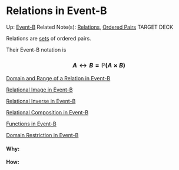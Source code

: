 # Relations in Event-B

Up: [Event-B](event-b)
Related Note(s): [Relations](relations), [Ordered Pairs](ordered_pairs)
TARGET DECK

Relations are [sets](sets) of ordered pairs.

Their Event-B notation is 
### $$ A \leftrightarrow B = \mathbb{P}(A \times B) $$
[Domain and Range of a Relation in Event-B](domain_and_range_of_a_relation_in_event-b)

[Relational Image in Event-B](relational_image_in_event-b)

[Relational Inverse in Event-B](relational_inverse_in_event-b)

[Relational Composition in Event-B](relational_composition_in_event-b)

[Functions in Event-B](functions_in_event-b)

[Domain Restriction in Event-B](domain_restriction_in_event-b)





























#### Why:
#### How:









